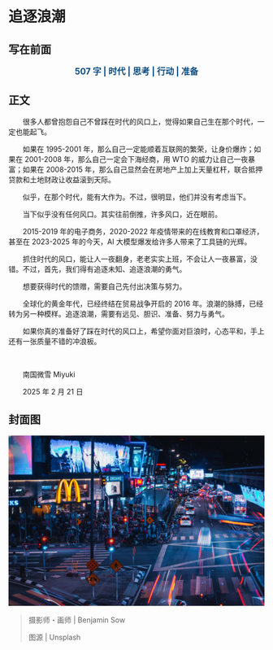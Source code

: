 # 追逐浪潮

## 写在前面

<p style="color:#0f4c81; text-align:center; font-weight:bold; font-size:larger;">507 字 | 时代 | 思考 | 行动 | 准备</p>

## 正文

　　很多人都曾抱怨自己不曾踩在时代的风口上，觉得如果自己生在那个时代，一定也能起飞。

　　如果在 1995-2001 年，那么自己一定能顺着互联网的繁荣，让身价爆炸；如果在 2001-2008 年，那么自己一定会下海经商，用 WTO 的威力让自己一夜暴富；如果在 2008-2015 年，那么自己显然会在房地产上加上天量杠杆，联合抵押贷款和土地财政让收益滚到天际。

　　似乎，在那个时代，能有大作为。不过，很明显，他们并没有考虑当下。

　　当下似乎没有任何风口。其实往前倒推，许多风口，近在眼前。

　　2015-2019 年的电子商务，2020-2022 年疫情带来的在线教育和口罩经济，甚至在 2023-2025 年的今天，AI 大模型爆发给许多人带来了工具链的光辉。

　　抓住时代的风口，能让人一夜翻身，老老实实上班，不会让人一夜暴富，没错。不过，首先，我们得有追逐未知、追逐浪潮的勇气。

　　想要获得时代的馈赠，需要自己先付出决策与努力。

　　全球化的黄金年代，已经终结在贸易战争开启的 2016 年。浪潮的脉搏，已经转为另一种模样。追逐浪潮，需要有远见、胆识、准备、努力与勇气。

　　如果你真的准备好了踩在时代的风口上，希望你面对巨浪时，心态平和，手上还有一张质量不错的冲浪板。

<br />

　　南国微雪 Miyuki

　　2025 年 2 月 21 日

## 封面图

![](https://raw.githubusercontent.com/TinySnow/GithubImageHosting/main/blog/articles/literature/benjamin-sow-JzvMOjXdSoM-unsplash.jpg)

> 摄影师・画师 | Benjamin Sow
>
> 图源 | Unsplash
